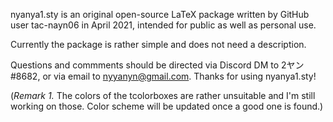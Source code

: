 nyanya1.sty is an original open-source LaTeX package written by GitHub user tac-nayn06 in April 2021, intended for public as well as personal use.

Currently the package is rather simple and does not need a description.

Questions and commments should be directed via Discord DM to 2ヤン #8682, or via email to nyyanyn@gmail.com.
Thanks for using nyanya1.sty!

(_Remark 1._ The colors of the tcolorboxes are rather unsuitable and I'm still working on those. Color scheme will be updated once a good one is found.)
